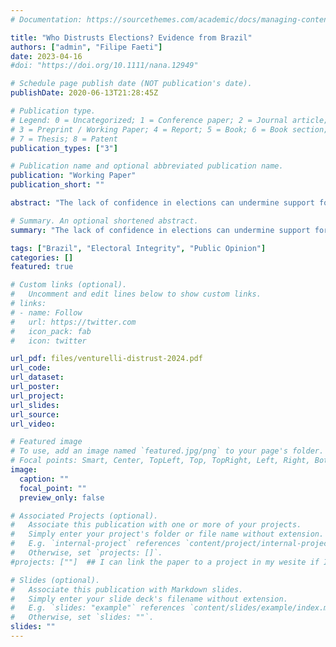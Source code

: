 ```yaml
---
# Documentation: https://sourcethemes.com/academic/docs/managing-content/

title: "Who Distrusts Elections? Evidence from Brazil"
authors: ["admin", "Filipe Faeti"]
date: 2023-04-16
#doi: "https://doi.org/10.1111/nana.12949"

# Schedule page publish date (NOT publication's date).
publishDate: 2020-06-13T21:28:45Z

# Publication type.
# Legend: 0 = Uncategorized; 1 = Conference paper; 2 = Journal article;
# 3 = Preprint / Working Paper; 4 = Report; 5 = Book; 6 = Book section;
# 7 = Thesis; 8 = Patent
publication_types: ["3"]

# Publication name and optional abbreviated publication name.
publication: "Working Paper"
publication_short: ""

abstract: "The lack of confidence in elections can undermine support for democracy, reduce vote turnout, and drive support for extreme candidates. This study uses data from the 2018 and 2022 Brazilian Electoral Study (BES) to investigate who distrusts elections in Brazil. We hypothesize that electoral losers, right-leaning individuals, internet-informed voters, and those with lower political sophistication are more likely to distrust elections. Probit maximum likelihood estimators confirm that losers, right-wingers, online-informed individuals, and those with low political interest are more prone to electoral distrust."

# Summary. An optional shortened abstract.
summary: "The lack of confidence in elections can undermine support for democracy, reduce vote turnout, and drive support for extreme candidates. This study uses data from the 2018 and 2022 Brazilian Electoral Study (BES) to investigate who distrusts elections in Brazil. We hypothesize that electoral losers, right-leaning individuals, internet-informed voters, and those with lower political sophistication are more likely to distrust elections. Probit maximum likelihood estimators confirm that losers, right-wingers, online-informed individuals, and those with low political interest are more prone to electoral distrust."

tags: ["Brazil", "Electoral Integrity", "Public Opinion"]
categories: []
featured: true

# Custom links (optional).
#   Uncomment and edit lines below to show custom links.
# links:
# - name: Follow
#   url: https://twitter.com
#   icon_pack: fab
#   icon: twitter

url_pdf: files/venturelli-distrust-2024.pdf
url_code: 
url_dataset: 
url_poster:
url_project:
url_slides: 
url_source:
url_video: 

# Featured image
# To use, add an image named `featured.jpg/png` to your page's folder.
# Focal points: Smart, Center, TopLeft, Top, TopRight, Left, Right, BottomLeft, Bottom, BottomRight.
image: 
  caption: ""
  focal_point: ""
  preview_only: false

# Associated Projects (optional).
#   Associate this publication with one or more of your projects.
#   Simply enter your project's folder or file name without extension.
#   E.g. `internal-project` references `content/project/internal-project/index.md`.
#   Otherwise, set `projects: []`.
#projects: [""]  ## I can link the paper to a project in my wesite if I want

# Slides (optional).
#   Associate this publication with Markdown slides.
#   Simply enter your slide deck's filename without extension.
#   E.g. `slides: "example"` references `content/slides/example/index.md`.
#   Otherwise, set `slides: ""`.
slides: ""
---
```


